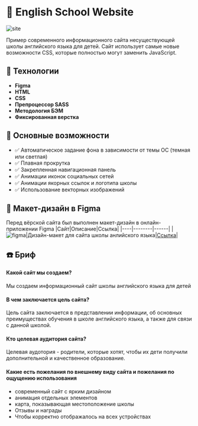 # :notebook_with_decorative_cover: English School Website

![site](https://github.com/IvanZaycev0717/english_school_website/assets/111955306/3ff679e3-9d46-4035-b5d4-1fedc93921f2)


Пример современного информационного сайта несуществующей школы английского языка для детей. Сайт использует самые новые возможности CSS, которые полностью могут заменить JavaScript.

## :rocket: Технологии
- **Figma**
- **HTML**
- **CSS**
- **Препроцессор SASS**
- **Методология БЭМ**
- **Фиксированная верстка**

## :roller_coaster: Основные возможности
- :white_check_mark: Автоматическое задание фона в зависимости от темы ОС (темная или светлая)
- :white_check_mark: Плавная прокрутка
- :white_check_mark: Закрепленная навигационная панель
- :white_check_mark: Анимации иконок социальных сетей
- :white_check_mark: Анимации якорных ссылок и логотипа школы
- :white_check_mark: Использование векторных изображений

## :iphone: Макет-дизайн в Figma
Перед вёрской сайта был выполнен макет-дизайн в онлайн-приложении Figma
|Сайт|Описание|Ссылка|
|----|--------|------|
|![figma](https://github.com/IvanZaycev0717/english_school_website/assets/111955306/d4f5b61f-5af2-4671-9561-56b074fc3965)|Дизайн-макет для сайта школы анлийского языка|[Ссылка](https://www.figma.com/file/8cnOKNqK9wMf35mLxVLApT/English-School-Website?type=design&node-id=2%3A45&mode=design&t=ZQEzJh7rjsn8W3Sa-1)|

## :phone: Бриф
#### Какой сайт мы создаем?
Мы создаем информационный сайт школы английского языка для детей

#### В чем заключается цель сайта?
Цель сайта заключается в представлении информации, об основных преимуществах обучения в школе английского языка, а также для связи с данной школой.

#### Кто целевая аудитория сайта?
Целевая аудотория - родители, которые хотят, чтобы их дети получили дополнительной и качественное образование.

#### Какие есть пожелания по внешнему виду сайта и пожелания по ощущению использования
- современный сайт с ярким дизайном
- анимация отдельных элементов
- карта, показывающая местоположение школы
- Отзывы и награды
- Чтобы корректно отображалось на всех устройствах
